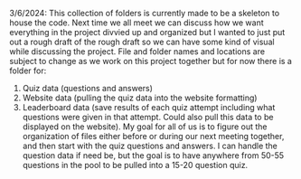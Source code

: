 3/6/2024:
This collection of folders is currently made to be a skeleton to house the code. Next time we all meet we can discuss how we want everything in the project divvied up and organized but I wanted to just put out a rough draft of the rough draft so we can have some kind of visual while discussing the project. File and folder names and locations are subject to change as we work on this project together but for now there is a folder for:
1. Quiz data (questions and answers)
2. Website data (pulling the quiz data into the website formatting)
3. Leaderboard data (save results of each quiz attempt including what questions were given in that attempt. Could also pull this data to be displayed on the website).
My goal for all of us is to figure out the organization of files either before or during our next meeting together, and then start with the quiz questions and answers. I can handle the question data if need be, but the goal is to have anywhere from 50-55 questions in the pool to be pulled into a 15-20 question quiz.
